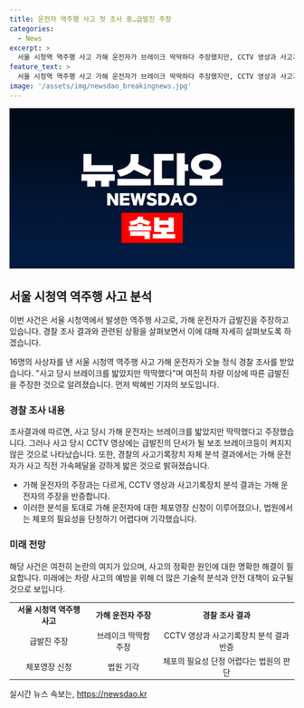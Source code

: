 ```yaml
---
title: 운전자 역주행 사고 첫 조사 중…급발진 주장
categories:
  - News
excerpt: >
  서울 시청역 역주행 사고 가해 운전자가 브레이크 딱딱하다 주장했지만, CCTV 영상과 사고기록장치 분석으로 급발진 주장이 논란. 체포영장 기각됐으나 경찰 조사는 계속되고 있습니다.
feature_text: >
  서울 시청역 역주행 사고 가해 운전자가 브레이크 딱딱하다 주장했지만, CCTV 영상과 사고기록장치 분석으로 급발진 주장이 논란. 체포영장 기각됐으나 경찰 조사는 계속되고 있습니다.
image: '/assets/img/newsdao_breakingnews.jpg'
---
```


<p><img src="/assets/img/newsdao_breakingnews.jpg" alt="ontimetimes 속보" /></p>

<h2 data-ke-size="size26">서울 시청역 역주행 사고 분석</h2>

<p>이번 사건은 서울 시청역에서 발생한 역주행 사고로, 가해 운전자가 급발진을 주장하고 있습니다. 경찰 조사 결과와 관련된 상황을 살펴보면서 이에 대해 자세히 살펴보도록 하겠습니다.</p>

<p data-ke-size="size16">16명의 사상자를 낸 서울 시청역 역주행 사고 가해 운전자가 오늘 정식 경찰 조사를 받았습니다. "사고 당시 브레이크를 밟았지만 딱딱했다"며 여전히 차량 이상에 따른 급발진을 주장한 것으로 알려졌습니다. 먼저 박혜빈 기자의 보도입니다.</p>

<h3>경찰 조사 내용</h3>

<p>조사결과에 따르면, 사고 당시 가해 운전자는 브레이크를 밟았지만 딱딱했다고 주장했습니다. 그러나 사고 당시 CCTV 영상에는 급발진의 단서가 될 보조 브레이크등이 켜지지 않은 것으로 나타났습니다. 또한, 경찰의 사고기록장치 자체 분석 결과에서는 가해 운전자가 사고 직전 가속페달을 강하게 밟은 것으로 밝혀졌습니다.</p>

<ul>
  <li>가해 운전자의 주장과는 다르게, CCTV 영상과 사고기록장치 분석 결과는 가해 운전자의 주장을 반증합니다.</li>
  <li>이러한 분석을 토대로 가해 운전자에 대한 체포영장 신청이 이루어졌으나, 법원에서는 체포의 필요성을 단정하기 어렵다며 기각했습니다.</li>
</ul>

<h3>미래 전망</h3>

<p>해당 사건은 여전히 논란의 여지가 있으며, 사고의 정확한 원인에 대한 명확한 해결이 필요합니다. 미래에는 차량 사고의 예방을 위해 더 많은 기술적 분석과 안전 대책이 요구될 것으로 보입니다.</p>

<table>
  <tr>
    <td style="text-align: center; height: 17px;"><b>서울 시청역 역주행 사고</b></td>
    <td style="text-align: center; height: 17px;"><b>가해 운전자 주장</b></td>
    <td style="text-align: center; height: 17px;"><b>경찰 조사 결과</b></td>
  </tr>
  <tr>
    <td style="text-align: center; height: 17px;">급발진 주장</td>
    <td style="text-align: center; height: 17px;">브레이크 딱딱함 주장</td>
    <td style="text-align: center; height: 17px;">CCTV 영상과 사고기록장치 분석 결과 반증</td>
  </tr>
  <tr>
    <td style="text-align: center; height: 17px;">체포영장 신청</td>
    <td style="text-align: center; height: 17px;">법원 기각</td>
    <td style="text-align: center; height: 17px;">체포의 필요성 단정 어렵다는 법원의 판단</td>
  </tr>
</table>
실시간 뉴스 속보는, <a href="https://newsdao.kr" rel="dofollow">https://newsdao.kr</a>


